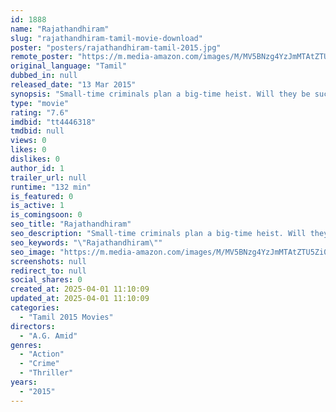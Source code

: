 ```yaml
---
id: 1888
name: "Rajathandhiram"
slug: "rajathandhiram-tamil-movie-download"
poster: "posters/rajathandhiram-tamil-2015.jpg"
remote_poster: "https://m.media-amazon.com/images/M/MV5BNzg4YzJmMTAtZTU5Zi00NGQwLTljM2QtNWZkNTc0M2NkZGM4XkEyXkFqcGc@._V1_SX300.jpg"
original_language: "Tamil"
dubbed_in: null
released_date: "13 Mar 2015"
synopsis: "Small-time criminals plan a big-time heist. Will they be successful in their attempt ?"
type: "movie"
rating: "7.6"
imdbid: "tt4446318"
tmdbid: null
views: 0
likes: 0
dislikes: 0
author_id: 1
trailer_url: null
runtime: "132 min"
is_featured: 0
is_active: 1
is_comingsoon: 0
seo_title: "Rajathandhiram"
seo_description: "Small-time criminals plan a big-time heist. Will they be successful in their attempt ?"
seo_keywords: "\"Rajathandhiram\""
seo_image: "https://m.media-amazon.com/images/M/MV5BNzg4YzJmMTAtZTU5Zi00NGQwLTljM2QtNWZkNTc0M2NkZGM4XkEyXkFqcGc@._V1_SX300.jpg"
screenshots: null
redirect_to: null
social_shares: 0
created_at: 2025-04-01 11:10:09
updated_at: 2025-04-01 11:10:09
categories:
  - "Tamil 2015 Movies"
directors:
  - "A.G. Amid"
genres:
  - "Action"
  - "Crime"
  - "Thriller"
years:
  - "2015"
---
```

